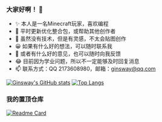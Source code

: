 
<!---
ZhenNing-MOD/ZhenNing-MOD is a ✨ special ✨ repository because its `README.md` (this file) appears on your GitHub profile.
You can click the Preview link to take a look at your changes.
--->

### 大家好啊！ 👋
- ✨ 本人是一名Minecraft玩家，喜欢编程
- 🌱 平时更新优化整合包，或帮助其他创作者
- 👯 虽然没有技术，但是有灵感，不太会贴图创作
- 😀 如果有什么好的想法，可以随时联系我
- 💬 或者有什么好的意见，也可以随时向我反馈
- 😂 目前因为学业问题，所以不一定能够及时回复消息
- 📫 联系方式：QQ 2173608980，邮箱：ginsway@qq.com

[![Ginsway's GitHub stats](https://github-readme-stats.vercel.app/api?username=ginsway&count_private=true&show_icons=true&theme=merko&locale=cn)](https://github.com/anuraghazra/github-readme-stats)
[![Top Langs](https://github-readme-stats.vercel.app/api/top-langs/?username=ginsway&layout=compact&theme=merko&locale=cn)](https://github.com/anuraghazra/github-readme-stats)

### 我的置顶仓库
[![Readme Card](https://github-readme-stats.vercel.app/api/pin/?username=ginsway&repo=Deuterium&show_owner=true&theme=merko)](https://github.com/anuraghazra/github-readme-stats)
